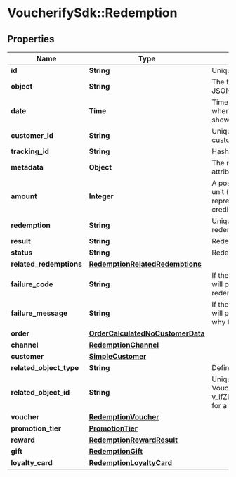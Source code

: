 # VoucherifySdk::Redemption

## Properties

| Name | Type | Description | Notes |
| ---- | ---- | ----------- | ----- |
| **id** | **String** | Unique redemption ID. |  |
| **object** | **String** | The type of the object represented by the JSON | [default to &#39;redemption&#39;] |
| **date** | **Time** | Timestamp representing the date and time when the object was created. The value is shown in the ISO 8601 format. |  |
| **customer_id** | **String** | Unique customer ID of the redeeming customer. |  |
| **tracking_id** | **String** | Hashed customer source ID. |  |
| **metadata** | **Object** | The metadata object stores all custom attributes assigned to the redemption. |  |
| **amount** | **Integer** | A positive integer in the smallest currency unit (e.g. 100 cents for $1.00) representing the amount of redeemed credits on a gift card. | [optional] |
| **redemption** | **String** | Unique redemption ID of the parent redemption. |  |
| **result** | **String** | Redemption result. |  |
| **status** | **String** | Redemption status. |  |
| **related_redemptions** | [**RedemptionRelatedRedemptions**](RedemptionRelatedRedemptions.md) |  | [optional] |
| **failure_code** | **String** | If the result is &#x60;FAILURE&#x60;, this parameter will provide a generic reason as to why the redemption failed. | [optional] |
| **failure_message** | **String** | If the result is &#x60;FAILURE&#x60;, this parameter will provide a more expanded reason as to why the redemption failed. | [optional] |
| **order** | [**OrderCalculatedNoCustomerData**](OrderCalculatedNoCustomerData.md) |  |  |
| **channel** | [**RedemptionChannel**](RedemptionChannel.md) |  |  |
| **customer** | [**SimpleCustomer**](SimpleCustomer.md) |  |  |
| **related_object_type** | **String** | Defines the related object. |  |
| **related_object_id** | **String** | Unique related object ID assigned by Voucherify, i.e. v_lfZi4rcEGe0sN9gmnj40bzwK2FH6QUno for a voucher. |  |
| **voucher** | [**RedemptionVoucher**](RedemptionVoucher.md) |  | [optional] |
| **promotion_tier** | [**PromotionTier**](PromotionTier.md) |  | [optional] |
| **reward** | [**RedemptionRewardResult**](RedemptionRewardResult.md) |  | [optional] |
| **gift** | [**RedemptionGift**](RedemptionGift.md) |  | [optional] |
| **loyalty_card** | [**RedemptionLoyaltyCard**](RedemptionLoyaltyCard.md) |  | [optional] |

